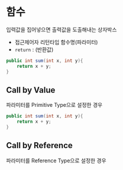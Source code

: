 # 함수
입력값을 집어넣으면 출력값을 도출해내는 상자박스
- 접근제어자 리턴타입 함수명(파라미터)
- `return` : (반환값)
```java
public int sum(int x, int y){
    return x + y; 
}
```

## Call by Value
파라미터를 Primitive Type으로 설정한 경우
```java
public int sum(int x, int y){
    return x + y;
}
```

## Call by Reference
파라미터를 Reference Type으로 설정한 경우
```java

```

